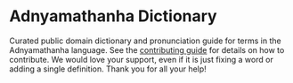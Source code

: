 
# Adnyamathanha Dictionary

Curated public domain dictionary and pronunciation guide for terms in the Adnyamathanha language. See the [contributing guide](https://github.com/drumworkteam/term/blob/make/.github/contributing.md) for details on how to contribute. We would love your support, even if it is just fixing a word or adding a single definition. Thank you for all your help!